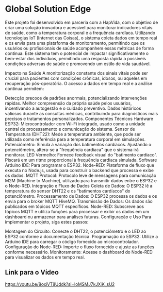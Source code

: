 # Global Solution Edge
Este projeto foi desenvolvido em parceria com a HapVida, com o objetivo de criar uma solução inovadora e acessível para monitorar indicadores vitais de saúde, como a temperatura corporal e a frequência cardíaca. Utilizando tecnologias IoT (Internet das Coisas), o sistema coleta dados em tempo real e os envia para uma plataforma de monitoramento, permitindo que os usuários ou profissionais de saúde acompanhem essas métricas de forma contínua. Este sistema tem o potencial de impactar significativamente o bem-estar dos indivíduos, permitindo uma resposta rápida a possíveis condições adversas de saúde e promovendo um estilo de vida saudável.

Impacto na Saúde
A monitorização constante dos sinais vitais pode ser crucial para pacientes com condições crônicas, idosos, ou aqueles em recuperação pós-operatória. O acesso a dados em tempo real e a análise contínua permitem:

Detecção precoce de padrões anormais, potencializando intervenções rápidas.
Melhor compreensão da própria saúde pelos usuários, incentivando a autogestão e o cuidado preventivo.
Dados históricos valiosos durante as consultas médicas, contribuindo para diagnósticos mais precisos e tratamentos personalizados.
Componentes Técnicos
Hardware
ESP32: Microcontrolador com Wi-Fi integrado, usado como a unidade central de processamento e comunicação do sistema.
Sensor de Temperatura (DHT22): Mede a temperatura ambiente, que pode ser utilizada como referência para a temperatura corporal em simulações.
Potenciômetro: Simula a variação dos batimentos cardíacos. Ajustando o potenciômetro, altera-se a "frequência cardíaca" que o sistema irá monitorar.
LED Vermelho: Fornece feedback visual do "batimento cardíaco". Piscará em um ritmo proporcional à frequência cardíaca simulada.
Software
Arduino IDE: Para programar o ESP32.
Node-RED: Plataforma de fluxo que executa no Node.js, usada para construir o backend que processa e exibe os dados.
MQTT Protocol: Protocolo leve de mensagens para comunicação M2M (Machine to Machine), utilizado para transmitir dados entre o ESP32 e o Node-RED.
Integração e Fluxo de Dados
Coleta de Dados: O ESP32 lê a temperatura do sensor DHT22 e os "batimentos cardíacos" do potenciômetro.
Processamento de Dados: O ESP32 processa os dados e os envia para o broker MQTT HiveMQ.
Transmissão de Dados: Os dados são publicados em tópicos MQTT específicos.
Node-RED: Subscreve aos tópicos MQTT e utiliza funções para processar e exibir os dados em um dashboard ou armazenar para análises futuras.
Configuração e Uso
Para implementar o projeto, siga estes passos:

Montagem do Circuito: Conecte o DHT22, o potenciômetro e o LED ao ESP32 conforme a documentação técnica.
Programação do ESP32: Utilize a Arduino IDE para carregar o código fornecido ao microcontrolador.
Configuração do Node-RED: Importe o fluxo fornecido e ajuste as funções conforme necessário.
Monitoramento: Acesse o dashboard do Node-RED para visualizar os dados em tempo real.

## Link para o Vídeo
https://youtu.be/8oxiVT8Uddk?si=IoMSMJ7kJXiK_sU2
